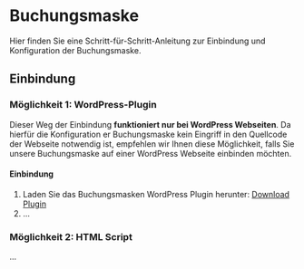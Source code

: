 # Buchungsmaske

Hier finden Sie eine Schritt-für-Schritt-Anleitung zur Einbindung und Konfiguration der Buchungsmaske.

## Einbindung

### Möglichkeit 1: WordPress-Plugin

Dieser Weg der Einbindung **funktioniert nur bei WordPress Webseiten**. Da hierfür die Konfiguration er Buchungsmaske kein Eingriff in den Quellcode der Webseite notwendig ist, empfehlen wir Ihnen diese Möglichkeit, falls Sie unsere Buchungsmaske auf einer WordPress Webseite einbinden möchten.

#### Einbindung

1. Laden Sie das Buchungsmasken WordPress Plugin herunter: [Download Plugin](https://github.com/Leon-1207/CADI-Documentation/raw/main/cadi-booking-mask.zip)
2. ...

### Möglichkeit 2: HTML Script

...